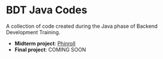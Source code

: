 # BDT Java Codes

A collection of code created during the Java phase of Backend Development Training.

- **Midterm project**: [Phinroll](./phinroll)
- **Final project**: COMING SOON
